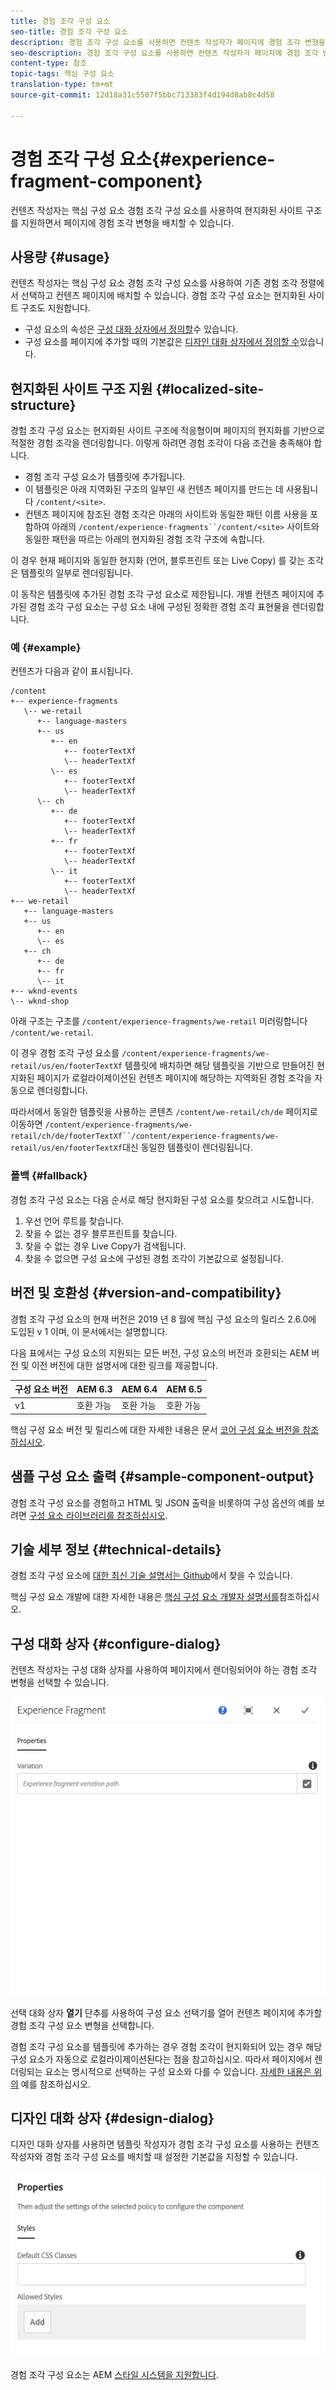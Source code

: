 ```yaml
---
title: 경험 조각 구성 요소
seo-title: 경험 조각 구성 요소
description: 경험 조각 구성 요소를 사용하면 컨텐츠 작성자가 페이지에 경험 조각 변형을 추가할 수 있습니다.
seo-description: 경험 조각 구성 요소를 사용하면 컨텐츠 작성자가 페이지에 경험 조각 변형을 추가할 수 있습니다.
content-type: 참조
topic-tags: 핵심 구성 요소
translation-type: tm+mt
source-git-commit: 12d18a31c5507f5bbc713383f4d194d8ab8c4d58

---
```



# 경험 조각 구성 요소{#experience-fragment-component}

컨텐츠 작성자는 핵심 구성 요소 경험 조각 구성 요소를 사용하여 현지화된 사이트 구조를 지원하면서 페이지에 경험 조각 변형을 배치할 수 있습니다.

## 사용량 {#usage}

컨텐츠 작성자는 핵심 구성 요소 경험 조각 구성 요소를 사용하여 기존 경험 조각 정렬에서 선택하고 컨텐츠 페이지에 배치할 수 있습니다. 경험 조각 구성 요소는 현지화된 사이트 구조도 지원합니다.

* 구성 요소의 속성은 [구성 대화 상자에서 정의할](#configure-dialog)수 있습니다.
* 구성 요소를 페이지에 추가할 때의 기본값은 [디자인 대화 상자에서 정의할 수](#design-dialog)있습니다.

## 현지화된 사이트 구조 지원 {#localized-site-structure}

경험 조각 구성 요소는 현지화된 사이트 구조에 적응형이며 페이지의 현지화를 기반으로 적절한 경험 조각을 렌더링합니다. 이렇게 하려면 경험 조각이 다음 조건을 충족해야 합니다.

* 경험 조각 구성 요소가 템플릿에 추가됩니다.
* 이 템플릿은 아래 지역화된 구조의 일부인 새 컨텐츠 페이지를 만드는 데 사용됩니다 `/content/<site>`.
* 컨텐츠 페이지에 참조된 경험 조각은 아래의 사이트와 동일한 패턴 이름 사용을 포함하여 아래의 `/content/experience-fragments``/content/<site>` 사이트와 동일한 패턴을 따르는 아래의 현지화된 경험 조각 구조에 속합니다.

이 경우 현재 페이지와 동일한 현지화 (언어, 블루프린트 또는 Live Copy) 를 갖는 조각은 템플릿의 일부로 렌더링됩니다.

이 동작은 템플릿에 추가된 경험 조각 구성 요소로 제한됩니다. 개별 컨텐츠 페이지에 추가된 경험 조각 구성 요소는 구성 요소 내에 구성된 정확한 경험 조각 표현물을 렌더링합니다.

### 예 {#example}

컨텐츠가 다음과 같이 표시됩니다.

```
/content
+-- experience-fragments
   \-- we-retail
      +-- language-masters
      +-- us
         +-- en
            +-- footerTextXf
            \-- headerTextXf
         \-- es
            +-- footerTextXf
            \-- headerTextXf
      \-- ch
         +-- de
            +-- footerTextXf
            \-- headerTextXf
         +-- fr
            +-- footerTextXf
            \-- headerTextXf
         \-- it
            +-- footerTextXf
            \-- headerTextXf
+-- we-retail
   +-- language-masters
   +-- us
      +-- en
      \-- es
   +-- ch
      +-- de
      +-- fr
      \-- it
+-- wknd-events
\-- wknd-shop
```

아래 구조는 구조를 `/content/experience-fragments/we-retail` 미러링합니다 `/content/we-retail`.

이 경우 경험 조각 구성 요소를 `/content/experience-fragments/we-retail/us/en/footerTextXf` 템플릿에 배치하면 해당 템플릿을 기반으로 만들어진 현지화된 페이지가 로컬라이제이션된 컨텐츠 페이지에 해당하는 지역화된 경험 조각을 자동으로 렌더링합니다.

따라서에서 동일한 템플릿을 사용하는 콘텐츠 `/content/we-retail/ch/de` 페이지로 이동하면 `/content/experience-fragments/we-retail/ch/de/footerTextXf``/content/experience-fragments/we-retail/us/en/footerTextXf`대신 동일한 템플릿이 렌더링됩니다.

### 폴백 {#fallback}

경험 조각 구성 요소는 다음 순서로 해당 현지화된 구성 요소를 찾으려고 시도합니다.

1. 우선 언어 루트를 찾습니다.
1. 찾을 수 없는 경우 블루프린트를 찾습니다.
1. 찾을 수 없는 경우 Live Copy가 검색됩니다.
1. 찾을 수 없으면 구성 요소에 구성된 경험 조각이 기본값으로 설정됩니다.

## 버전 및 호환성 {#version-and-compatibility}

경험 조각 구성 요소의 현재 버전은 2019 년 8 월에 핵심 구성 요소의 릴리스 2.6.0에 도입된 v 1 이며, 이 문서에서는 설명합니다.

다음 표에서는 구성 요소의 지원되는 모든 버전, 구성 요소의 버전과 호환되는 AEM 버전 및 이전 버전에 대한 설명서에 대한 링크를 제공합니다.

| 구성 요소 버전 | AEM 6.3 | AEM 6.4 | AEM 6.5 |
|--- |--- |--- |---|
| v1 | 호환 가능 | 호환 가능 | 호환 가능 |

핵심 구성 요소 버전 및 릴리스에 대한 자세한 내용은 문서 [코어 구성 요소 버전을 참조하십시오](versions.md).

## 샘플 구성 요소 출력 {#sample-component-output}

경험 조각 구성 요소를 경험하고 HTML 및 JSON 출력을 비롯하여 구성 옵션의 예를 보려면 [구성 요소 라이브러리를 참조하십시오](http://opensource.adobe.com/aem-core-wcm-components/library/experience-fragment.html).

## 기술 세부 정보 {#technical-details}

경험 조각 구성 요소에 [대한 최신 기술 설명서는 Github](https://github.com/adobe/aem-core-wcm-components/tree/master/content/src/content/jcr_root/apps/core/wcm/components/experience-fragment/v1/experience-fragment)에서 찾을 수 있습니다.

핵심 구성 요소 개발에 대한 자세한 내용은 [핵심 구성 요소 개발자 설명서를](developing.md)참조하십시오.

## 구성 대화 상자 {#configure-dialog}

컨텐츠 작성자는 구성 대화 상자를 사용하여 페이지에서 렌더링되어야 하는 경험 조각 변형을 선택할 수 있습니다.

![](assets/screen-shot-2019-08-23-10.49.21.png)

선택 대화 상자 **열기** 단추를 사용하여 구성 요소 선택기를 열어 컨텐츠 페이지에 추가할 경험 조각 구성 요소 변형을 선택합니다.

경험 조각 구성 요소를 템플릿에 추가하는 경우 경험 조각이 현지화되어 있는 경우 해당 구성 요소가 자동으로 로컬라이제이션된다는 점을 참고하십시오. 따라서 페이지에서 렌더링되는 요소는 명시적으로 선택하는 구성 요소와 다를 수 있습니다. [자세한 내용은 위의](#example) 예를 참조하십시오.

## 디자인 대화 상자 {#design-dialog}

디자인 대화 상자를 사용하면 템플릿 작성자가 경험 조각 구성 요소를 사용하는 컨텐츠 작성자와 경험 조각 구성 요소를 배치할 때 설정한 기본값을 지정할 수 있습니다.

![](assets/screen-shot-2019-08-23-10.48.36.png)

경험 조각 구성 요소는 AEM [스타일 시스템을 지원합니다](authoring.md#component-styling).

